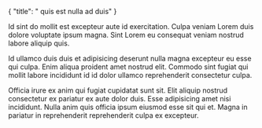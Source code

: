 {
  "title": " quis est nulla ad duis"
}

Id sint do mollit est excepteur aute id exercitation. Culpa veniam Lorem duis dolore voluptate ipsum magna. Sint Lorem eu consequat veniam nostrud labore aliquip quis.

Id ullamco duis duis et adipisicing deserunt nulla magna excepteur eu esse qui culpa. Enim aliqua proident amet nostrud elit. Commodo sint fugiat qui mollit labore incididunt id id dolor ullamco reprehenderit consectetur culpa.

Officia irure ex anim qui fugiat cupidatat sunt sit. Elit aliquip nostrud consectetur ex pariatur ex aute dolor duis. Esse adipisicing amet nisi incididunt. Nulla anim quis officia ipsum eiusmod esse sit qui et. Magna in pariatur in reprehenderit reprehenderit culpa ex excepteur.